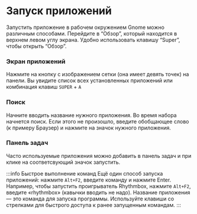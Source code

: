 # Запуск приложений

Запустить приложение в рабочем окружением Gnome можно различным способами. Перейдите в “Обзор”, который находится в верхнем левом углу экрана. Удобно использовать клавишу “Super”, чтобы открыть “Обзор”.

### Экран приложений
Нажмите на кнопку с изображением сетки (она имеет девять точек) на панели. Вы увидите список всех установленных приложений или комбинация клавиш `SUPER` + `A`

### Поиск
Начните вводить название нужного приложения. Во время набора начнется поиск. Если этого не произошло, введите обобщающее cлово (к примеру Браузер) и нажмите на значок нужного приложения.

### Панель задач
Часто используемые приложения можно добавить в панель задач и при клике на соответсвующий значок запустить.

:::info Быстрое выполнение команд
Ещё один способ запуска приложений: нажмите `Alt+F2`, введите команду и нажмите Enter.
Например, чтобы запустить проигрыватель Rhythmbox, нажмите `Alt+F2`, введите «rhythmbox» (кавычки вводить не надо). Название приложения — это команда для запуска программы.
Используйте клавиши со стрелками для быстрого доступа к ранее запущенным командам.
:::
